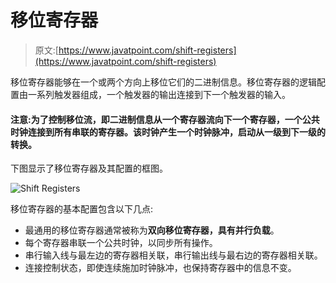 # 移位寄存器

> 原文:[https://www.javatpoint.com/shift-registers](https://www.javatpoint.com/shift-registers)

移位寄存器能够在一个或两个方向上移位它们的二进制信息。移位寄存器的逻辑配置由一系列触发器组成，一个触发器的输出连接到下一个触发器的输入。

#### 注意:为了控制移位流，即二进制信息从一个寄存器流向下一个寄存器，一个公共时钟连接到所有串联的寄存器。该时钟产生一个时钟脉冲，启动从一级到下一级的转换。

下图显示了移位寄存器及其配置的框图。

![Shift Registers](../Images/2a8297012a10304545f2bcf61de0b074.png)

移位寄存器的基本配置包含以下几点:

*   最通用的移位寄存器通常被称为**双向移位寄存器，具有并行负载**。
*   每个寄存器串联一个公共时钟，以同步所有操作。
*   串行输入线与最左边的寄存器相关联，串行输出线与最右边的寄存器相关联。
*   连接控制状态，即使连续施加时钟脉冲，也保持寄存器中的信息不变。